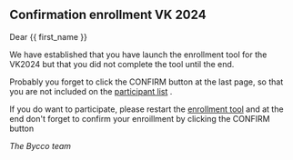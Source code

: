 ## Confirmation enrollment VK 2024

Dear {{ first_name }}

We have established that you have launch the enrollment tool for the VK2024 but that you did not complete 
the tool until the end.

Probably you forget to click the CONFIRM button at the last page, so that you are not included on the [participant list](https://www.bycco.be/participants_vk) .

If you do want to participate, please restart the [enrollment tool](https://www.bycco.be/enrollmenttool) and at the end don't forget to confirm your enroillment by clicking the CONFIRM button


_The Bycco team_

